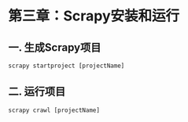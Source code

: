 # 第三章：Scrapy安装和运行

## 一. 生成Scrapy项目

```shell
scrapy startproject [projectName]
```

## 二. 运行项目
```shell
scrapy crawl [projectName]
```




<comment/>